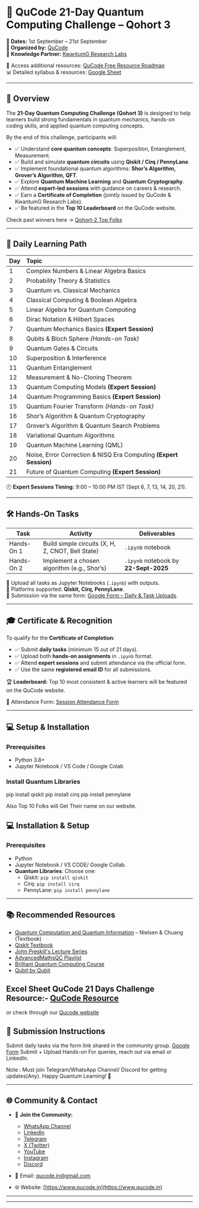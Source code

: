 # 🌌 QuCode 21-Day Quantum Computing Challenge – Qohort 3  

**📅 Dates:** 1st September – 21st September  
**🧠 Organized by:** [QuCode](https://www.qucode.in)  
**📑 Knowledge Partner:** [KwantumG Research Labs](https://kwantumg.com/)  

📂 Access additional resources: [QuCode Free Resource Roadmap](https://qucode.in/quresource.html)  
📊 Detailed syllabus & resources: [Google Sheet](https://docs.google.com/spreadsheets/d/1zuaEXlzuceRqMTcACMYRPVpQCNLzmsYDkYVVQ5bZS3Q/edit?gid=0#gid=0)  

---

## 🚀 Overview  

The **21-Day Quantum Computing Challenge (Qohort 3)** is designed to help learners build strong fundamentals in quantum mechanics, hands-on coding skills, and applied quantum computing concepts.  

By the end of this challenge, participants will:  
- ✅ Understand **core quantum concepts**: Superposition, Entanglement, Measurement.  
- ✅ Build and simulate **quantum circuits** using **Qiskit / Cirq / PennyLane**.  
- ✅ Implement foundational quantum algorithms: **Shor’s Algorithm, Grover’s Algorithm, QFT**.  
- ✅ Explore **Quantum Machine Learning** and **Quantum Cryptography**.  
- ✅ Attend **expert-led sessions** with guidance on careers & research.  
- ✅ Earn a **Certificate of Completion** (jointly issued by QuCode & KwantumG Research Labs).  
- ✅ Be featured in the **Top 10 Leaderboard** on the QuCode website.  

Check past winners here → [Qohort-2 Top Folks](https://qucode.in/challenge.html)  

---

## 📅 Daily Learning Path  

| Day  | Topic                                         |
| :--- | :-------------------------------------------- |
| 1    | Complex Numbers & Linear Algebra Basics       |
| 2    | Probability Theory & Statistics               |
| 3    | Quantum vs. Classical Mechanics               |
| 4    | Classical Computing & Boolean Algebra         |
| 5    | Linear Algebra for Quantum Computing          |
| 6    | Dirac Notation & Hilbert Spaces               |
| 7    | Quantum Mechanics Basics **(Expert Session)** |
| 8    | Qubits & Bloch Sphere *(Hands-on Task)*       |
| 9    | Quantum Gates & Circuits                      |
| 10   | Superposition & Interference                  |
| 11   | Quantum Entanglement                          |
| 12   | Measurement & No-Cloning Theorem              |
| 13   | Quantum Computing Models **(Expert Session)** |
| 14   | Quantum Programming Basics **(Expert Session)** |
| 15   | Quantum Fourier Transform *(Hands-on Task)*   |
| 16   | Shor’s Algorithm & Quantum Cryptography       |
| 17   | Grover’s Algorithm & Quantum Search Problems  |
| 18   | Variational Quantum Algorithms                |
| 19   | Quantum Machine Learning (QML)                |
| 20   | Noise, Error Correction & NISQ Era Computing **(Expert Session)** |
| 21   | Future of Quantum Computing **(Expert Session)** |  

🕘 **Expert Sessions Timing:** 9:00 – 10:00 PM IST (Sept 6, 7, 13, 14, 20, 21).  

---

## 🛠️ Hands-On Tasks  

| Task | Activity | Deliverables |
|------|----------|--------------|
| Hands-On 1 | Build simple circuits (X, H, Z, CNOT, Bell State) | `.ipynb` notebook |
| Hands-On 2 | Implement a chosen algorithm (e.g., Shor’s) | `.ipynb` notebook by **22-Sept-2025** |  

📌 Upload all tasks as Jupyter Notebooks (`.ipynb`) with outputs.  
📌 Platforms supported: **Qiskit, Cirq, PennyLane**.  
📌 Submission via the same form: [Google Form – Daily & Task Uploads](https://forms.gle/TRsj3BDfttWBBqc59).  

---

## 🎓 Certificate & Recognition  

To qualify for the **Certificate of Completion**:  
- ✅ Submit **daily tasks** (minimum 15 out of 21 days).  
- ✅ Upload both **hands-on assignments** in `.ipynb` format.  
- ✅ Attend **expert sessions** and submit attendance via the official form.  
- ✅ Use the same **registered email ID** for all submissions.  

🏆 **Leaderboard:** Top 10 most consistent & active learners will be featured on the QuCode website.  

📌 Attendance Form: [Session Attendance Form](https://forms.gle/SZa4TsCspdxcTPPn7)  

---

## 💻 Setup & Installation  

### Prerequisites  
- Python 3.8+  
- Jupyter Notebook / VS Code / Google Colab  

### Install Quantum Libraries  

pip install qiskit
pip install cirq
pip install pennylane


Also Top 10 Folks will Get Their name on our website.

## 💻 Installation & Setup

### Prerequisites
- Python 
- Jupyter Notebook / VS CODE/ Google Collab.
- **Quantum Libraries**: Choose one:
  - Qiskit: `pip install qiskit`
  - Cirq: `pip install cirq`
  - PennyLane: `pip install pennylane`

---

## 📚 Recommended Resources

- [Quantum Computation and Quantum Information](https://qubit.guide/) – Nielsen & Chuang (Textbook)
- [Qiskit Textbook](https://qiskit.org/textbook/)
- [John Preskill's Lecture Series](https://www.youtube.com/watch?v=w08pSFsAZvE&list=PL0ojjrEqIyPy-1RRD8cTD_lF1hflo89Iu)
- [AdvancedMathsQC Playlist](https://www.youtube.com/watch?v=zm64o27eHYw&list=PLxP0p--aBHmIe--9rczWe4AZmw03e2bz0)
- [Brilliant Quantum Computing Course](https://brilliant.org/courses/quantum-computing/?courseSlug=quantum-computing)
- [Qubit by Qubit](https://www.qubitbyqubit.org/)




## Excel Sheet QuCode 21 Days Challenge Resource:- [QuCode Resource](https://docs.google.com/spreadsheets/d/1zuaEXlzuceRqMTcACMYRPVpQCNLzmsYDkYVVQ5bZS3Q/edit?gid=0#gid=0)
or check through our [Qucode website](https://www.qucode.in/quresource.html)

## 📌 Submission Instructions

Submit daily tasks via the form link shared in the community group.  [Google Form](https://forms.gle/TRsj3BDfttWBBqc59)
 Submit + Upload Hands-on
For queries, reach out via email or LinkedIn.  

Note : Must join 
Telegram/WhatsApp Channel/ Discord for getting updates(Any).
Happy Quantum Learning! 🚀

---

## 🌐 Community & Contact

- 📢 **Join the Community:**
  - [WhatsApp Channel](https://whatsapp.com/channel/0029VazDF5KK5cD71hfQ3J2s)
  - [LinkedIn](https://www.linkedin.com/company/qucodes/)
  - [Telegram](https://t.me/qucodes)
  - [X (Twitter)](https://x.com/Qucodes)
  - [YouTube](https://www.youtube.com/@Qu-Code)
  - [Instagram](https://www.instagram.com/qucode_in/?igsh=M2d4eWkwcmRkbmJv&utm_source=qr#)
  - [Discord](https://discord.gg/r5ZSDtAE)

- 📧 Email: [qucode.in@gmail.com](mailto:qucode.in@gmail.com)  
- 🌐 Website: [https://www.qucode.in](https://www.qucode.in)

---

---

